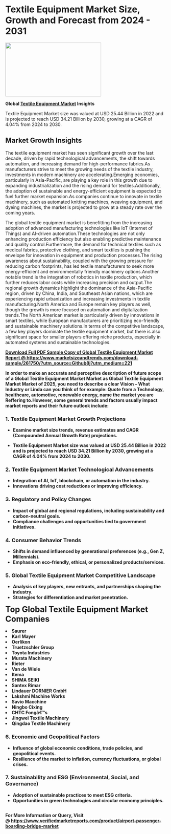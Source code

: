 <H1>Textile Equipment Market Size, Growth and Forecast from 2024 - 2031</H1><img class="aligncenter size-medium wp-image-584254" src="https://thirdeyenews.in/wp-content/uploads/2024/09/Global-Market-Research-300x168.jpeg" alt="" width="300" height="168" /><p><strong>Global&nbsp;<a href="https://www.marketsizeandtrends.com/download-sample/261750/?utm_source=Github8j?utm_medium=221">Textile Equipment Market</a> Insights</strong></p><p>Textile Equipment Market size was valued at USD 25.44 Billion in 2022 and is projected to reach USD 34.21 Billion by 2030, growing at a CAGR of 4.04% from 2024 to 2030.</p><p><h2>Market Growth Insights</h2> <p>The textile equipment market has seen significant growth over the last decade, driven by rapid technological advancements, the shift towards automation, and increasing demand for high-performance fabrics.As manufacturers strive to meet the growing needs of the textile industry, investments in modern machinery are accelerating.Emerging economies, particularly in Asia-Pacific, are playing a key role in this growth due to expanding industrialization and the rising demand for textiles.Additionally, the adoption of sustainable and energy-efficient equipment is expected to fuel further market expansion.As companies continue to innovate in textile machinery, such as automated knitting machines, weaving equipment, and dyeing machines, the market is projected to grow at a steady rate over the coming years.</p> <p><strong><a href="#"></a></strong></p> <p>The global textile equipment market is benefitting from the increasing adoption of advanced manufacturing technologies like IoT (Internet of Things) and AI-driven automation.These technologies are not only enhancing production efficiency but also enabling predictive maintenance and quality control.Furthermore, the demand for technical textiles such as medical fabrics, protective clothing, and smart textiles is pushing the envelope for innovation in equipment and production processes.The rising awareness about sustainability, coupled with the growing pressure for reducing carbon footprints, has led textile manufacturers to seek more energy-efficient and environmentally friendly machinery options.Another notable trend is the integration of robotics in textile production, which further reduces labor costs while increasing precision and output.The regional growth dynamics highlight the dominance of the Asia-Pacific region, driven by China, India, and Southeast Asian nations, which are experiencing rapid urbanization and increasing investments in textile manufacturing.North America and Europe remain key players as well, though the growth is more focused on automation and digitalization trends.The North American market is particularly driven by innovations in smart textiles, while European manufacturers are prioritizing eco-friendly and sustainable machinery solutions.In terms of the competitive landscape, a few key players dominate the textile equipment market, but there is also significant space for smaller players offering niche products, especially in automated systems and sustainable technologies.<p><strong><a href="#"></p><p><span class=""><strong>Download Full PDF Sample Copy of Global Textile Equipment Market Report</strong> @ <a href="https://www.marketsizeandtrends.com/download-sample/261750/?utm_source=Github8j?utm_medium=221" target="_blank">https://www.marketsizeandtrends.com/download-sample/261750/?utm_source=Github8j?utm_medium=221</a></span></p><p>In order to make an accurate and perceptive description of future scope of a Global&nbsp;Textile Equipment Market Market as Global&nbsp;Textile Equipment Market Market of 2025, you need to describe a clear Vision &ndash; What Industry or Linda can you think of for example: Quote from a Technology, healthcare, automotive, renewable energy, name the market you are Reffering to.However, some general trends and factors usually impact market reports and their future outlook include:</p><h3>1.&nbsp;<strong>Textile Equipment Market Growth Projections</strong></h3><ul><li>Examine market size trends, revenue estimates and CAGR (Compounded Annual Growth Rate) projections.</li><li><p>Textile Equipment Market size was valued at USD 25.44 Billion in 2022 and is projected to reach USD 34.21 Billion by 2030, growing at a CAGR of 4.04% from 2024 to 2030.</p></li></ul><h3>2.&nbsp;<strong>Textile Equipment Market Technological Advancements</strong></h3><ul><li>Integration of AI, IoT, blockchain, or automation in the industry.</li><li>Innovations driving cost reductions or improving efficiency.</li></ul><h3>3.&nbsp;<strong>Regulatory and Policy Changes</strong></h3><ul><li>Impact of global and regional regulations, including sustainability and carbon-neutral goals.</li><li>Compliance challenges and opportunities tied to government initiatives.</li></ul><h3>4.&nbsp;<strong>Consumer Behavior Trends</strong></h3><ul><li>Shifts in demand influenced by generational preferences (e.g., Gen Z, Millennials).</li><li>Emphasis on eco-friendly, ethical, or personalized products/services.</li></ul><h3>5.&nbsp;<strong>Global Textile Equipment Market Competitive Landscape</strong></h3><ul><li>Analysis of key players, new entrants, and partnerships shaping the industry.</li><li>Strategies for differentiation and market penetration.</li></ul><p data-pm-slice="1 1 []"><span style="color: inherit; font-family: inherit; font-size: 25px;">Top Global Textile Equipment Market Companies</span></p><div class="" data-test-id=""><p><li>Saurer</li><li> Karl Mayer</li><li> Oerlikon</li><li> Truetzschler Group</li><li> Toyota Industries</li><li> Murata Machinery</li><li> Rieter</li><li> Van de Wiele</li><li> Itema</li><li> SHIMA SEIKI</li><li> Santex Rimar</li><li> Lindauer DORNIER GmbH</li><li> Lakshmi Machine Works</li><li> Savio Macchine</li><li> Ningbo Cixing</li><li> CHTC Fongâ€™s</li><li> Jingwei Textile Machinery</li><li> Qingdao Textile Machinery</li></p></div><h3>6.&nbsp;<strong>Economic and Geopolitical Factors</strong></h3><ul><li>Influence of global economic conditions, trade policies, and geopolitical events.</li><li>Resilience of the market to inflation, currency fluctuations, or global crises.</li></ul><h3>7.&nbsp;<strong>Sustainability and ESG (Environmental, Social, and Governance)</strong></h3><ul><li>Adoption of sustainable practices to meet ESG criteria.</li><li>Opportunities in green technologies and circular economy principles.</li></ul><h2><strong style="font-size: 14px;">For More Information or Query, Visit @&nbsp;</strong><a style="background-color: #ffffff; font-size: 14px;" href="https://www.marketsizeandtrends.com/report/textile-equipment-market/" target="_blank">https://www.verifiedmarketreports.com/product/airport-passenger-boarding-bridge-market</a></h2>